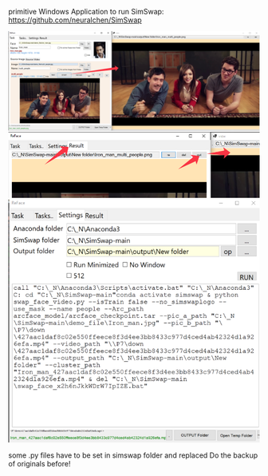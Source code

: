 primitive Windows Application to run SimSwap: https://github.com/neuralchen/SimSwap

![you can see result in the second window](https://github.com/SerZhyAle/reface/blob/main/reface01.png)
![result window can be opened independent](https://github.com/SerZhyAle/reface/blob/main/reface02.png)
![settings have to be set before](https://github.com/SerZhyAle/reface/blob/main/reface03.png)

some .py files have to be set in simswap folder and replaced
Do the backup of originals before!